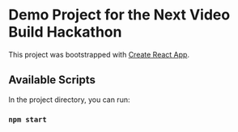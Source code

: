 # Demo Project for the Next Video Build Hackathon

This project was bootstrapped with [Create React App](https://github.com/facebook/create-react-app).

## Available Scripts

In the project directory, you can run:

### `npm start`


